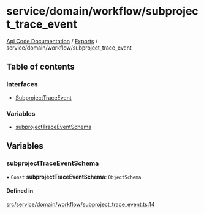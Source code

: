 # service/domain/workflow/subproject\_trace\_event
 
[Api Code Documentation](../README.md) / [Exports](../modules.md) / service/domain/workflow/subproject\_trace\_event

## Table of contents

### Interfaces

- [SubprojectTraceEvent](../interfaces/service_domain_workflow_subproject_trace_event.SubprojectTraceEvent.md)

### Variables

- [subprojectTraceEventSchema](service_domain_workflow_subproject_trace_event.md#subprojecttraceeventschema)

## Variables

### subprojectTraceEventSchema

• `Const` **subprojectTraceEventSchema**: `ObjectSchema`

#### Defined in

[src/service/domain/workflow/subproject_trace_event.ts:14](https://github.com/openkfw/TruBudget/blob/b9aaff0/api/src/service/domain/workflow/subproject_trace_event.ts#L14)
